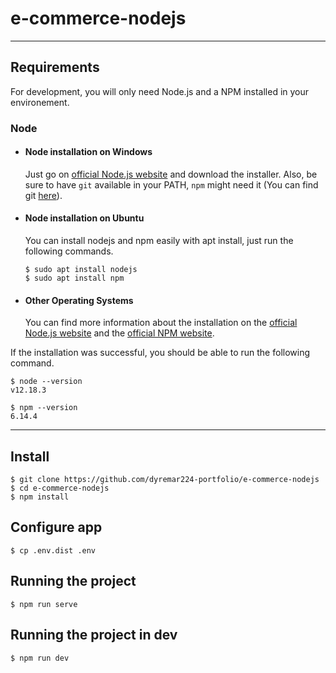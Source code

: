 # e-commerce-nodejs

---
## Requirements

For development, you will only need Node.js and a NPM installed in your environement.

### Node
- #### Node installation on Windows

  Just go on [official Node.js website](https://nodejs.org/) and download the installer.
Also, be sure to have `git` available in your PATH, `npm` might need it (You can find git [here](https://git-scm.com/)).

- #### Node installation on Ubuntu

  You can install nodejs and npm easily with apt install, just run the following commands.

      $ sudo apt install nodejs
      $ sudo apt install npm

- #### Other Operating Systems
  You can find more information about the installation on the [official Node.js website](https://nodejs.org/) and the [official NPM website](https://npmjs.org/).

If the installation was successful, you should be able to run the following command.

    $ node --version
    v12.18.3

    $ npm --version
    6.14.4
---

## Install

    $ git clone https://github.com/dyremar224-portfolio/e-commerce-nodejs
    $ cd e-commerce-nodejs
    $ npm install

## Configure app

    $ cp .env.dist .env

## Running the project

    $ npm run serve

## Running the project in dev

    $ npm run dev
